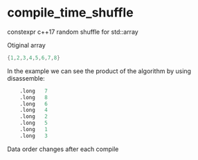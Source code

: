 # compile_time_shuffle
constexpr c++17 random shuffle for std::array 

Otiginal array 
```C++
{1,2,3,4,5,6,7,8}
```

In the example we can see the product of the algorithm by using disassemble:
```asm
	.long	7
	.long	8
	.long	6
	.long	4
	.long	2
	.long	5
	.long	1
	.long	3
```

Data order changes after each compile
